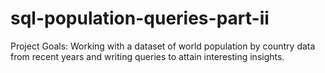 # sql-population-queries-part-ii

Project Goals:
Working with a dataset of world population by country data from recent years and writing queries to attain interesting insights.
